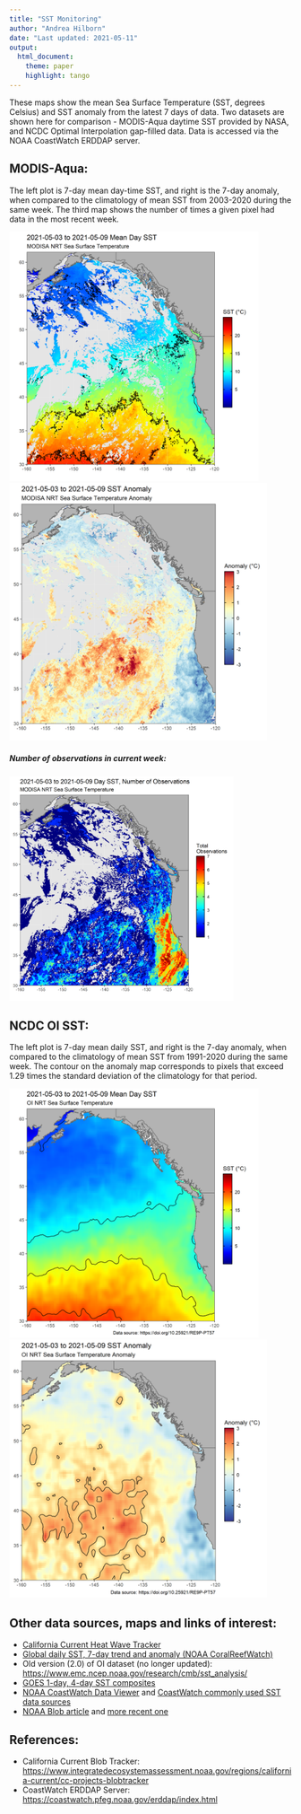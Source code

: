 ```yaml
---
title: "SST Monitoring"
author: "Andrea Hilborn"
date: "Last updated: 2021-05-11"
output: 
  html_document:
    theme: paper
    highlight: tango
---
```


These maps show the mean Sea Surface Temperature (SST, degrees Celsius) and SST anomaly from the latest 7 days of data.
Two datasets are shown here for comparison - MODIS-Aqua daytime SST provided by NASA, and NCDC Optimal Interpolation gap-filled data. Data is accessed via the NOAA CoastWatch ERDDAP server.

## MODIS-Aqua:

The left plot is 7-day mean day-time SST, and right is the 7-day anomaly, when compared to the climatology of mean SST from 2003-2020 during the same week. The third map shows the number of times a given pixel had data in the most recent week.

<img src="SST_MODISA_7-day_rollingavg.png" width="445" /> <img src="SST_MODISA_7-day_rollingavg_anom.png" width="460" /> 

##### Number of observations in current week:

<img src="SST_MODISA_7-day_rollingavg_n.png" width="400" /> 

## NCDC OI SST:

The left plot is 7-day mean daily SST, and right is the 7-day anomaly, when compared to the climatology of mean SST from 1991-2020 during the same week. The contour on the anomaly map corresponds to pixels that exceed 1.29 times the standard deviation of the climatology for that period.

<img src="SST_OI_7-day_rollingavg.png" width="445" /> <img src="SST_OI_7-day_rollingavg_anom.png" width="460" />

  
## Other data sources, maps and links of interest:

* [California Current Heat Wave Tracker](https://www.integratedecosystemassessment.noaa.gov/regions/california-current/cc-projects-blobtracker)
* [Global daily SST, 7-day trend and anomaly (NOAA CoralReefWatch)](https://www.ospo.noaa.gov/Products/ocean/cb/sst5km/)
* Old version (2.0) of OI dataset (no longer updated): <https://www.emc.ncep.noaa.gov/research/cmb/sst_analysis/>
* [GOES 1-day, 4-day SST composites](https://ocean.weather.gov/Loops/ocean_guidance.php?model=GOES&area=WasC&plot=sst&day=0&loop=0)
* [NOAA CoastWatch Data Viewer](https://coastwatch.noaa.gov/cw_html/cwViewer.html) and [CoastWatch commonly used SST data sources](https://coastwatch.pfeg.noaa.gov/data.html)
* [NOAA Blob article](https://www.fisheries.noaa.gov/feature-story/new-marine-heatwave-emerges-west-coast-resembles-blob) and [more recent one](https://www.fisheries.noaa.gov/feature-story/looking-back-blob-record-warming-drives-unprecedented-ocean-change)

## References:

* California Current Blob Tracker: https://www.integratedecosystemassessment.noaa.gov/regions/california-current/cc-projects-blobtracker
* CoastWatch ERDDAP Server: https://coastwatch.pfeg.noaa.gov/erddap/index.html
